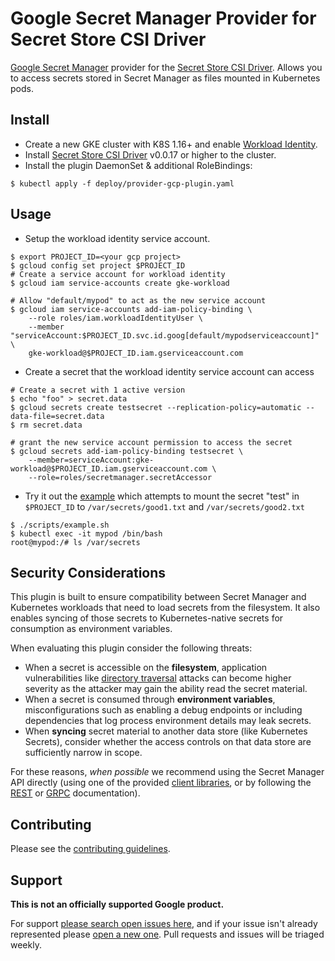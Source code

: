 # Google Secret Manager Provider for Secret Store CSI Driver

[Google Secret Manager](https://cloud.google.com/secret-manager/) provider for
the [Secret Store CSI
Driver](https://github.com/kubernetes-sigs/secrets-store-csi-driver). Allows you
to access secrets stored in Secret Manager as files mounted in Kubernetes pods.

## Install

* Create a new GKE cluster with K8S 1.16+ and enable
  [Workload Identity](https://cloud.google.com/kubernetes-engine/docs/how-to/workload-identity#enable_on_existing_cluster).
* Install
  [Secret Store CSI Driver](https://github.com/kubernetes-sigs/secrets-store-csi-driver)
  v0.0.17 or higher to the cluster.
* Install the plugin DaemonSet & additional RoleBindings:

```shell
$ kubectl apply -f deploy/provider-gcp-plugin.yaml
```

## Usage

* Setup the workload identity service account.

```shell
$ export PROJECT_ID=<your gcp project>
$ gcloud config set project $PROJECT_ID
# Create a service account for workload identity
$ gcloud iam service-accounts create gke-workload

# Allow "default/mypod" to act as the new service account
$ gcloud iam service-accounts add-iam-policy-binding \
    --role roles/iam.workloadIdentityUser \
    --member "serviceAccount:$PROJECT_ID.svc.id.goog[default/mypodserviceaccount]" \
    gke-workload@$PROJECT_ID.iam.gserviceaccount.com
```

* Create a secret that the workload identity service account can access

```shell
# Create a secret with 1 active version
$ echo "foo" > secret.data
$ gcloud secrets create testsecret --replication-policy=automatic --data-file=secret.data
$ rm secret.data

# grant the new service account permission to access the secret
$ gcloud secrets add-iam-policy-binding testsecret \
    --member=serviceAccount:gke-workload@$PROJECT_ID.iam.gserviceaccount.com \
    --role=roles/secretmanager.secretAccessor
```

* Try it out the [example](./examples) which attempts to mount the secret "test" in `$PROJECT_ID` to `/var/secrets/good1.txt` and `/var/secrets/good2.txt`

```shell
$ ./scripts/example.sh
$ kubectl exec -it mypod /bin/bash
root@mypod:/# ls /var/secrets
```

## Security Considerations

This plugin is built to ensure compatibility between Secret Manager and
Kubernetes workloads that need to load secrets from the filesystem. It also
enables syncing of those secrets to Kubernetes-native secrets for consumption
as environment variables.

When evaluating this plugin consider the following threats:

* When a secret is accessible on the **filesystem**, application vulnerabilities
  like [directory traversal][directory-traversal] attacks can become higher
  severity as the attacker may gain the ability read the secret material.
* When a secret is consumed through **environment variables**, misconfigurations
  such as enabling a debug endpoints or including dependencies that log process
  environment details may leak secrets.
* When **syncing** secret material to another data store (like Kubernetes
  Secrets), consider whether the access controls on that data store are
  sufficiently narrow in scope.

For these reasons, _when possible_ we recommend using the Secret Manager API
directly (using one of the provided [client libraries][client-libraries], or by
following the [REST][rest] or [GRPC][grpc] documentation).

[client-libraries]: https://cloud.google.com/secret-manager/docs/reference/libraries
[rest]: https://cloud.google.com/secret-manager/docs/reference/rest
[grpc]: https://cloud.google.com/secret-manager/docs/reference/rpc
[directory-traversal]: https://en.wikipedia.org/wiki/Directory_traversal_attack

## Contributing

Please see the [contributing guidelines](docs/contributing.md).

## Support

__This is not an officially supported Google product.__

For support
[please search open issues here](https://github.com/GoogleCloudPlatform/secrets-store-csi-driver-provider-gcp/issues),
and if your issue isn't already represented please
[open a new one](https://github.com/GoogleCloudPlatform/secrets-store-csi-driver-provider-gcp/issues/new/choose).
Pull requests and issues will be triaged weekly.
